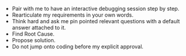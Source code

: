 - Pair with me to have an interactive debugging session step by step. 
- Rearticulate my requirements in your own words.
- Think hard and ask me pin pointed relevant questions with a default answer attached to it. 
- Find Root Cause. 
- Propose solution.
- Do not jump onto coding before my explicit approval.